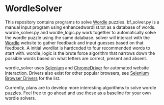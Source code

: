 # WordleSolver

This repository contains programs to solve [Wordle](https://www.nytimes.com/games/wordle/index.html) puzzles.  bf_solver.py is a manual input program using enhancedwordlist.txt as a database of words.  wordle_solver.py and wordle_logic.py work together to automatically solve the wordle puzzle using the same database.  solver will interact with the [Wordle](https://www.nytimes.com/games/wordle/index.html) website to gather feedback and input guesses based on that feedback.  A initial wordlist is hardcoded to four recommended words to start with.  wordle_logic is the brute force algorithm that narrows down the possible words based on what letters are correct, present and absent.  

wordle_solver uses [Selenium](https://www.selenium.dev/) and [ChromeDriver](https://chromedriver.chromium.org/downloads) for automated website interaction. Drivers also exist for other popular browsers, see [Selenium Browser Drivers](https://www.selenium.dev/documentation/webdriver/getting_started/install_drivers/) for the list.

Currently, plans are to develop more interesting algorithms to solve wordle puzzles.  Feel free to go ahead and use these as a baseline for your own wordle solvers.
